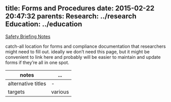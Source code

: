 title: Forms and Procedures
date: 2015-02-22 20:47:32
parents:
  Research: ../research
  Education: ../education
---

[Safety Briefing Notes](dro-safety-briefing-notes.pdf)

<!-- more -->

catch-all location for forms and compliance documentation that researchers might need to fill out.  ideally we don’t need this page, but it might be convenient to link here and probably will be easier to maintain and update forms if they’re all in one spot.

notes | ...
-------|-----
alternative titles | -
targets | various
